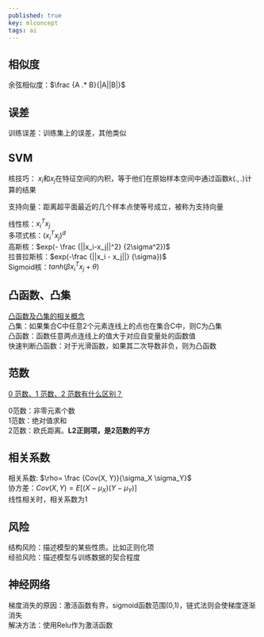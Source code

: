 ```yaml
---
published: true
key: mlconcept
tags: ai
---
```

## 相似度
余弦相似度：$\frac {A .* B}{|A||B|}$

## 误差
训练误差：训练集上的误差，其他类似


## SVM
核技巧： $x_i$和$x_j$在特征空间的内积，等于他们在原始样本空间中通过函数$k(.,.)$计算的结果  

支持向量：距离超平面最近的几个样本点使等号成立，被称为支持向量  

线性核：$x_i^Tx_j$  
多项式核：$(x_i^Tx_j)^d$  
高斯核：$exp(- \frac {||x_i-x_j||^2} {2\sigma^2})$  
拉普拉斯核：$exp(-\frac {||x_i - x_j||} {\sigma})$  
Sigmoid核：$tanh(\beta x_i^Tx_j+\theta)$  

## 凸函数、凸集
[凸函数及凸集的相关概念](http://blog.csdn.net/s1491695565/article/details/16944553)  
凸集：如果集合C中任意2个元素连线上的点也在集合C中，则C为凸集  
凸函数：函数任意两点连线上的值大于对应自变量处的函数值  
快速判断凸函数：对于光滑函数，如果其二次导数非负，则为凸函数  

## 范数
[0 范数、1 范数、2 范数有什么区别？](https://www.zhihu.com/question/20473040)

0范数：非零元素个数  
1范数：绝对值求和  
2范数：欧氏距离。**L2正则项，是2范数的平方**

## 相关系数
相关系数: $\rho= \frac {Cov(X, Y)}{\sigma_X \sigma_Y}$  
协方差：$Cov(X, Y) = E[(X-\mu_X)(Y-\mu_Y)]$  
线性相关时，相关系数为1  

## 风险
结构风险：描述模型的某些性质。比如正则化项  
经验风险：描述模型与训练数据的契合程度


## 神经网络
梯度消失的原因：激活函数有界，sigmoid函数范围(0,1)，链式法则会使梯度逐渐消失  
解决方法：使用Relu作为激活函数

